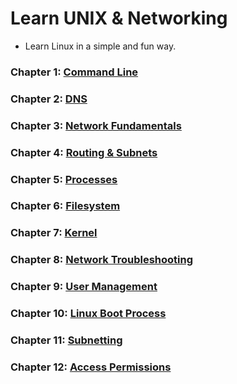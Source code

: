 # Learn UNIX & Networking

-  Learn Linux in a simple and fun way.
 
### Chapter 1: [Command Line](https://moabukar.github.io/unix-learn/command-line/alias-command)


### Chapter 2: [DNS](https://moabukar.github.io/unix-learn/dns/what-is-dns)


### Chapter 3: [Network Fundamentals](https://moabukar.github.io/unix-learn/network-fundamentals/osi-model)

### Chapter 4: [Routing & Subnets](https://moabukar.github.io/unix-learn/routing/what-is-a-router)


### Chapter 5: [Processes](https://moabukar.github.io/unix-learn/processes/process-details)

### Chapter 6: [Filesystem](https://moabukar.github.io/unix-learn/filesystem/filesystem-hierarchy)

### Chapter 7: [Kernel](https://moabukar.github.io/unix-learn/kernel/kernel-overview)

### Chapter 8: [Network Troubleshooting](https://moabukar.github.io/unix-learn/network-troubleshooting/ping)

### Chapter 9: [User Management](https://moabukar.github.io/unix-learn/user-management/users-and-groups)

### Chapter 10: [Linux Boot Process](https://moabukar.github.io/unix-learn/booting/boot-process-overview)

### Chapter 11: [Subnetting](https://moabukar.github.io/unix-learn/subnetting/subnets)

### Chapter 12: [Access Permissions](https://moabukar.github.io/unix-learn/access/file-permissions)
